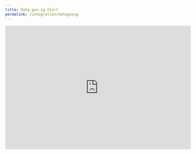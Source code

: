 ```yaml
---
title: Data.gov.sg Chart
permalink: /integration/datagovsg
---
```

<div>
	
<iframe width="600" height="400" src="https://data.gov.sg/dataset/resident-population-by-ethnicity-gender-and-age-group/resource/d5d35678-cd15-4f43-b347-d671d1870655/view/0d92639a-d767-423a-b125-ef32148e3992" frameBorder="0"> </iframe>
	
</div>